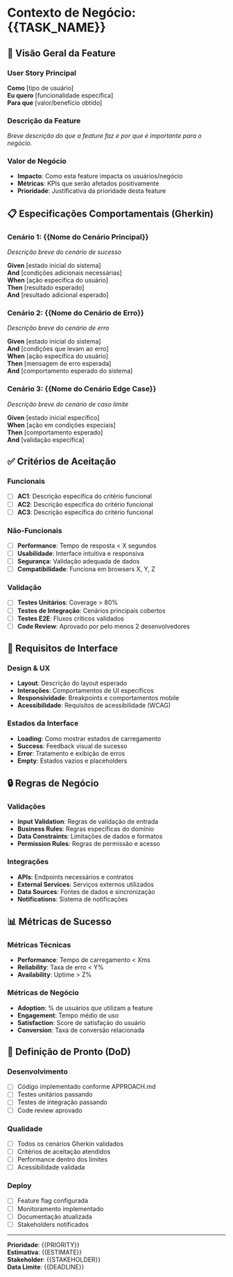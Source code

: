 # Contexto de Negócio: {{TASK_NAME}}

## 🎯 Visão Geral da Feature

### User Story Principal
**Como** [tipo de usuário]  
**Eu quero** [funcionalidade específica]  
**Para que** [valor/benefício obtido]

### Descrição da Feature
*Breve descrição do que a feature faz e por que é importante para o negócio.*

### Valor de Negócio
- **Impacto**: Como esta feature impacta os usuários/negócio
- **Métricas**: KPIs que serão afetados positivamente
- **Prioridade**: Justificativa da prioridade desta feature

## 📋 Especificações Comportamentais (Gherkin)

### Cenário 1: {{Nome do Cenário Principal}}
*Descrição breve do cenário de sucesso*

**Given** [estado inicial do sistema]  
**And** [condições adicionais necessárias]  
**When** [ação específica do usuário]  
**Then** [resultado esperado]  
**And** [resultado adicional esperado]

### Cenário 2: {{Nome do Cenário de Erro}}
*Descrição breve do cenário de erro*

**Given** [estado inicial do sistema]  
**And** [condições que levam ao erro]  
**When** [ação específica do usuário]  
**Then** [mensagem de erro esperada]  
**And** [comportamento esperado do sistema]

### Cenário 3: {{Nome do Cenário Edge Case}}
*Descrição breve do cenário de caso limite*

**Given** [estado inicial específico]  
**When** [ação em condições especiais]  
**Then** [comportamento esperado]  
**And** [validação específica]

## ✅ Critérios de Aceitação

### Funcionais
- [ ] **AC1**: Descrição específica do critério funcional
- [ ] **AC2**: Descrição específica do critério funcional
- [ ] **AC3**: Descrição específica do critério funcional

### Não-Funcionais
- [ ] **Performance**: Tempo de resposta < X segundos
- [ ] **Usabilidade**: Interface intuitiva e responsiva
- [ ] **Segurança**: Validação adequada de dados
- [ ] **Compatibilidade**: Funciona em browsers X, Y, Z

### Validação
- [ ] **Testes Unitários**: Coverage > 80%
- [ ] **Testes de Integração**: Cenários principais cobertos
- [ ] **Testes E2E**: Fluxos críticos validados
- [ ] **Code Review**: Aprovado por pelo menos 2 desenvolvedores

## 🎨 Requisitos de Interface

### Design & UX
- **Layout**: Descrição do layout esperado
- **Interações**: Comportamentos de UI específicos
- **Responsividade**: Breakpoints e comportamentos mobile
- **Acessibilidade**: Requisitos de acessibilidade (WCAG)

### Estados da Interface
- **Loading**: Como mostrar estados de carregamento
- **Success**: Feedback visual de sucesso
- **Error**: Tratamento e exibição de erros
- **Empty**: Estados vazios e placeholders

## 🔒 Regras de Negócio

### Validações
- **Input Validation**: Regras de validação de entrada
- **Business Rules**: Regras específicas do domínio
- **Data Constraints**: Limitações de dados e formatos
- **Permission Rules**: Regras de permissão e acesso

### Integrações
- **APIs**: Endpoints necessários e contratos
- **External Services**: Serviços externos utilizados
- **Data Sources**: Fontes de dados e sincronização
- **Notifications**: Sistema de notificações

## 📊 Métricas de Sucesso

### Métricas Técnicas
- **Performance**: Tempo de carregamento < Xms
- **Reliability**: Taxa de erro < Y%
- **Availability**: Uptime > Z%

### Métricas de Negócio
- **Adoption**: % de usuários que utilizam a feature
- **Engagement**: Tempo médio de uso
- **Satisfaction**: Score de satisfação do usuário
- **Conversion**: Taxa de conversão relacionada

## 🚀 Definição de Pronto (DoD)

### Desenvolvimento
- [ ] Código implementado conforme APPROACH.md
- [ ] Testes unitários passando
- [ ] Testes de integração passando
- [ ] Code review aprovado

### Qualidade
- [ ] Todos os cenários Gherkin validados
- [ ] Critérios de aceitação atendidos
- [ ] Performance dentro dos limites
- [ ] Acessibilidade validada

### Deploy
- [ ] Feature flag configurada
- [ ] Monitoramento implementado
- [ ] Documentação atualizada
- [ ] Stakeholders notificados

---

**Prioridade**: {{PRIORITY}}  
**Estimativa**: {{ESTIMATE}}  
**Stakeholder**: {{STAKEHOLDER}}  
**Data Limite**: {{DEADLINE}}
